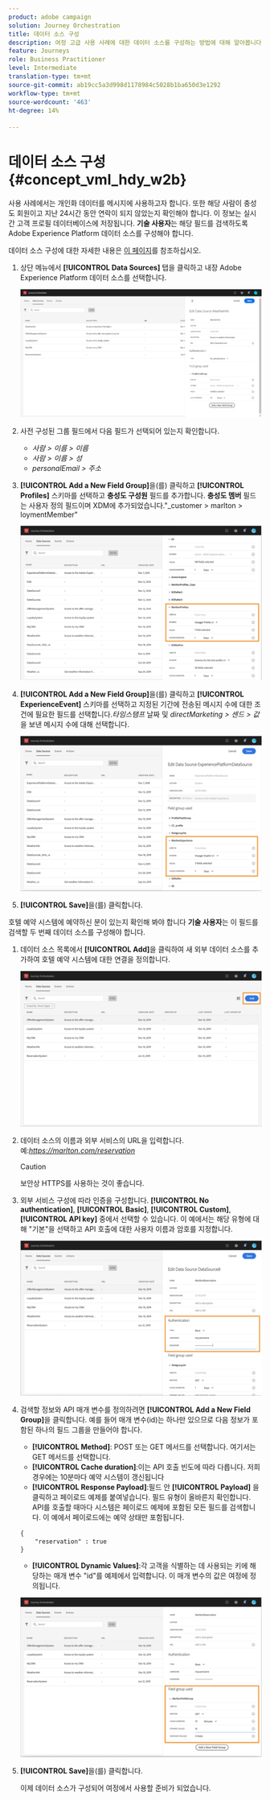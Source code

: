 ```yaml
---
product: adobe campaign
solution: Journey Orchestration
title: 데이터 소스 구성
description: 여정 고급 사용 사례에 대한 데이터 소스를 구성하는 방법에 대해 알아봅니다.
feature: Journeys
role: Business Practitioner
level: Intermediate
translation-type: tm+mt
source-git-commit: ab19cc5a3d998d1178984c5028b1ba650d3e1292
workflow-type: tm+mt
source-wordcount: '463'
ht-degree: 14%

---
```



# 데이터 소스 구성 {#concept_vml_hdy_w2b}

사용 사례에서는 개인화 데이터를 메시지에 사용하고자 합니다. 또한 해당 사람이 충성도 회원이고 지난 24시간 동안 연락이 되지 않았는지 확인해야 합니다. 이 정보는 실시간 고객 프로필 데이터베이스에 저장됩니다. **기술 사용자**&#x200B;는 해당 필드를 검색하도록 Adobe Experience Platform 데이터 소스를 구성해야 합니다.

데이터 소스 구성에 대한 자세한 내용은 [이 페이지](../datasource/about-data-sources.md)를 참조하십시오.

1. 상단 메뉴에서 **[!UICONTROL Data Sources]** 탭을 클릭하고 내장 Adobe Experience Platform 데이터 소스를 선택합니다.

   ![](../assets/journey23.png)

1. 사전 구성된 그룹 필드에서 다음 필드가 선택되어 있는지 확인합니다.

   * _사람 > 이름 > 이름_
   * _사람 > 이름 > 성_
   * _personalEmail > 주소_

1. **[!UICONTROL Add a New Field Group]**&#x200B;을(를) 클릭하고 **[!UICONTROL Profiles]** 스키마를 선택하고 **충성도 구성원** 필드를 추가합니다. **충성도 멤버** 필드는 사용자 정의 필드이며 XDM에 추가되었습니다.&quot;_customer > marlton > loymentMember&quot;

   ![](../assets/journeyuc2_6.png)

1. **[!UICONTROL Add a New Field Group]**&#x200B;을(를) 클릭하고 **[!UICONTROL ExperienceEvent]** 스키마를 선택하고 지정된 기간에 전송된 메시지 수에 대한 조건에 필요한 필드를 선택합니다._타임스탬프_ 날짜 및 _directMarketing > 센드 > 값_&#x200B;을 보낸 메시지 수에 대해 선택합니다.

   ![](../assets/journeyuc2_7.png)

1. **[!UICONTROL Save]**&#x200B;을(를) 클릭합니다.

호텔 예약 시스템에 예약하신 분이 있는지 확인해 봐야 합니다 **기술 사용자**&#x200B;는 이 필드를 검색할 두 번째 데이터 소스를 구성해야 합니다.

1. 데이터 소스 목록에서 **[!UICONTROL Add]**&#x200B;을 클릭하여 새 외부 데이터 소스를 추가하여 호텔 예약 시스템에 대한 연결을 정의합니다.

   ![](../assets/journeyuc2_9.png)

1. 데이터 소스의 이름과 외부 서비스의 URL을 입력합니다. 예:_https://marlton.com/reservation_

   >[!CAUTION]
   >
   >보안상 HTTPS를 사용하는 것이 좋습니다.

1. 외부 서비스 구성에 따라 인증을 구성합니다. **[!UICONTROL No authentication]**, **[!UICONTROL Basic]**, **[!UICONTROL Custom]**, **[!UICONTROL API key]** 중에서 선택할 수 있습니다. 이 예에서는 해당 유형에 대해 &quot;기본&quot;을 선택하고 API 호출에 대한 사용자 이름과 암호를 지정합니다.

   ![](../assets/journeyuc2_10.png)

1. 검색할 정보와 API 매개 변수를 정의하려면 **[!UICONTROL Add a New Field Group]**&#x200B;을 클릭합니다. 예를 들어 매개 변수(id)는 하나만 있으므로 다음 정보가 포함된 하나의 필드 그룹을 만들어야 합니다.

   * **[!UICONTROL Method]**: POST 또는 GET 메서드를 선택합니다. 여기서는 GET 메서드를 선택합니다.
   * **[!UICONTROL Cache duration]**:이는 API 호출 빈도에 따라 다릅니다. 저희 경우에는 10분마다 예약 시스템이 갱신됩니다
   * **[!UICONTROL Response Payload]**:필드 안 **[!UICONTROL Payload]** 을 클릭하고 페이로드 예제를 붙여넣습니다. 필드 유형이 올바른지 확인합니다. API를 호출할 때마다 시스템은 페이로드 예제에 포함된 모든 필드를 검색합니다. 이 예에서 페이로드에는 예약 상태만 포함됩니다.

   ```
   {
       "reservation" : true
   }
   ```

   * **[!UICONTROL Dynamic Values]**:각 고객을 식별하는 데 사용되는 키에 해당하는 매개 변수 &quot;id&quot;를 예제에서 입력합니다. 이 매개 변수의 값은 여정에 정의됩니다.

   ![](../assets/journeyuc2_11.png)

1. **[!UICONTROL Save]**&#x200B;을(를) 클릭합니다.

   이제 데이터 소스가 구성되어 여정에서 사용할 준비가 되었습니다.
